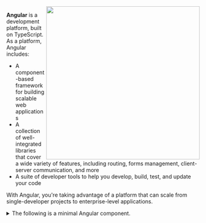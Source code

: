 <img  align='right' src="https://raw.githubusercontent.com/Angular-RU/.github/main/profile/ng.png" width="400" />

**Angular** is a development platform, built on TypeScript. As a platform, Angular includes:

- A component-based framework for building scalable web applications
- A collection of well-integrated libraries that cover a wide variety of features, including routing, forms management, client-server communication, and more
- A suite of developer tools to help you develop, build, test, and update your code

With Angular, you're taking advantage of a platform that can scale from single-developer projects to enterprise-level applications. 

<details>
<summary>The following is a minimal Angular component.</summary>
<div>
  
  
```ts
import { Component } from '@angular/core';

@Component({
  selector: 'hello-world',
  template: `
    <h2>Hello World</h2>
    <p>This is my first component!</p>
  `
})
export class HelloWorldComponent {
  // The code in this class drives the component's behavior.
}
```

To use this component, you write the following in a template:
  
```html
<hello-world></hello-world>
```

When Angular renders this component, the resulting DOM looks like this:
  
```html
<hello-world>
  <h2>Hello World</h2>
  <p>This is my first component!</p>
</hello-world>
```


</div>
</details>
